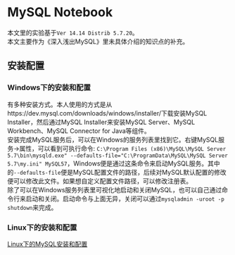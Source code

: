 # MySQL Notebook
本文里的实验基于`Ver 14.14 Distrib 5.7.20`。  
本文主要作为《深入浅出MySQL》里未具体介绍的知识点的补充。
## 安装配置
### Windows下的安装和配置
有多种安装方式。本人使用的方式是从https://dev.mysql.com/downloads/windows/installer/下载安装MySQL Installer，然后通过MySQL Installer来安装MySQL Server、MySQL Workbench、MySQL Connector for Java等组件。  
安装完成MySQL服务后，可以在Windows的服务列表里找到它。右键MySQL服务->属性，可以看到可执行命令: `C:\Program Files (x86)\MySQL\MySQL Server 5.7\bin\mysqld.exe" --defaults-file="C:\ProgramData\MySQL\MySQL Server 5.7\my.ini" MySQL57`，Windows便是通过这条命令来启动MySQL服务。其中的`--defaults-file`便是MySQL配置文件的路径，后续对MySQL默认配置的修改便可以修改此文件。如果想自定义配置文件路径，可以修改注册表。  
除了可以在Windows服务列表里可视化地启动和关闭MySQL，也可以自己通过命令行来启动和关闭。启动命令与上面无异，关闭可以通过`mysqladmin -uroot -p shutdown`来完成。
### Linux下的安装和配置
[Linux下的MySQL安装和配置](https://blog.csdn.net/qq_32723447/article/details/80284118 "Linux下的MySQL安装和配置")